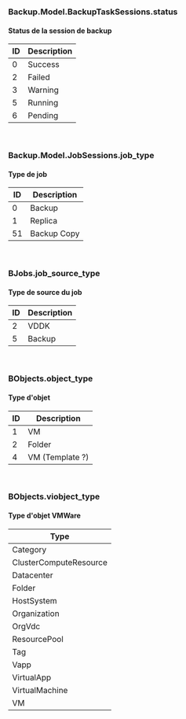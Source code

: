 ### Backup.Model.BackupTaskSessions.status
#### Status de la session de backup

|ID|Description|
|-|------------|
|0|Success     |
|2|Failed      |
|3|Warning     |
|5|Running     |
|6|Pending     |

<br/>

### Backup.Model.JobSessions.job_type
#### Type de job

|ID|Description|
|--|-----------|
|0 |Backup     |
|1 |Replica    |
|51|Backup Copy|

<br/>

### BJobs.job_source_type
#### Type de source du job
|ID|Description|
|-|------------|
|2|VDDK        |
|5|Backup      |

<br/>

### BObjects.object_type
#### Type d'objet
|ID|Description   |
|-|---------------|
|1|VM             |
|2|Folder         |
|4|VM (Template ?)|

<br/>

### BObjects.viobject_type
#### Type d'objet VMWare
|Type|
|----------------------|
|Category              |
|ClusterComputeResource|
|Datacenter            |
|Folder                |
|HostSystem            |
|Organization          |
|OrgVdc                |
|ResourcePool          |
|Tag                   |
|Vapp                  |
|VirtualApp            |
|VirtualMachine        |
|VM                    |
